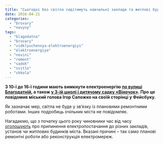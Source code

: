 ```yaml
---
title: "Сьогодні без світла сидітимуть навчальні заклади та житлові будинки Старого міста"
date: 2016-04-21
categories: 
  - "brovary"
  - "novyny"
tags: 
  - "blagodatna"
  - "brovary"
  - "vidklyuchennya-elektroenergiyi"
  - "elektroenergiya"
  - "novini"
  - "remont"
  - "sadok"
  - "svitlo"
  - "shkola"
---
```


**З 10-ї до 16-ї години мають вимкнути електроенергію [по вулиці Благодатній](https://www.facebook.com/i.sapozhko/posts/1702351610036518), а також [у 3-ій школі і дитячому садку «Віночок»](https://www.facebook.com/i.sapozhko.official/photos/a.1280198871997016.1073741827.1277675122249391/1336153849734851/?type=3&theater). Про це повідомив міський голова Ігор Сапожко на своїй сторінці у Фейсбуку.**

Як зазначає мер, світла не буде у зв’язку із плановими ремонтними роботами. Інших подробиць очільник міста не повідомляє.

Нагадаємо, що з початку цього року чиновники час від часу [оголошують](https://mpz.brovary.org/posered-bereznya-znovu-vymykatymut-svitlo-u-brovarah/) про припинення електропостачання до різних закладів, установ чи житлових будинків міста. Вказані причині – так само планові ремонтні роботи або реконструкція електромереж.
